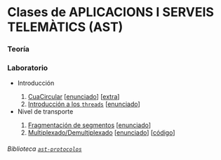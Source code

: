 # Clases de APLICACIONS I SERVEIS TELEMÀTICS (AST)

### Teoría


### Laboratorio 
<ul>
<li>Introducción</li>
<ol type="1">
<li><a href="https://github.com/ElaLIma/ast/tree/master/src/ast/practica1">CuaCircular</a> [<a href="https://github.com/ElaLIma/ast/blob/e80716daafb8d0b9b7deb618e7a89ae0c5cb5ae2/assets/enunciados/1/protocols_cuacircularT16.pdf">enunciado</a>] [<a href="https://github.com/ElaLIma/ast/blob/e80716daafb8d0b9b7deb618e7a89ae0c5cb5ae2/assets/enunciados/1/exercici1_v2.pdf">extra</a>]</li>
<li><a href="https://github.com/ElaLIma/ast/tree/master/src/ast/practica2">Introducción a los <code>threads</code></a> [<a href="https://github.com/ElaLIma/ast/blob/e80716daafb8d0b9b7deb618e7a89ae0c5cb5ae2/assets/enunciados/2/protocols_threadsT16.pdf">enunciado</a>] </li>
</ol>

<li>Nivel de transporte</li>
<ol type="1">
<li><a href="https://github.com/ElaLIma/ast/tree/master/src/ast/practica3">Fragmentación de segmentos</a> [<a href="https://github.com/ElaLIma/ast/blob/master/assets/enunciados/3/protocols_fragmentacioT16.pdf">enunciado</a>]</li>
<li><a href="https://github.com/ElaLIma/ast/tree/master/src/ast/practica4">Multiplexado/Demultiplexado</a> [<a href="https://github.com/ElaLIma/ast/blob/master/assets/enunciados/4/protocols_muxdemuxT16.pdf">enunciado</a>] [<a href="https://github.com/ElaLIma/ast/blob/master/assets/protocols_muxdemuxT16.tar.gz">código</a>]</li> 
</ol>
</ul>

###### Biblioteca <code><a href="https://github.com/ElaLIma/ast/blob/master/assets/ast-protocols-1.3.1.jar">ast-protocolos</a></code>